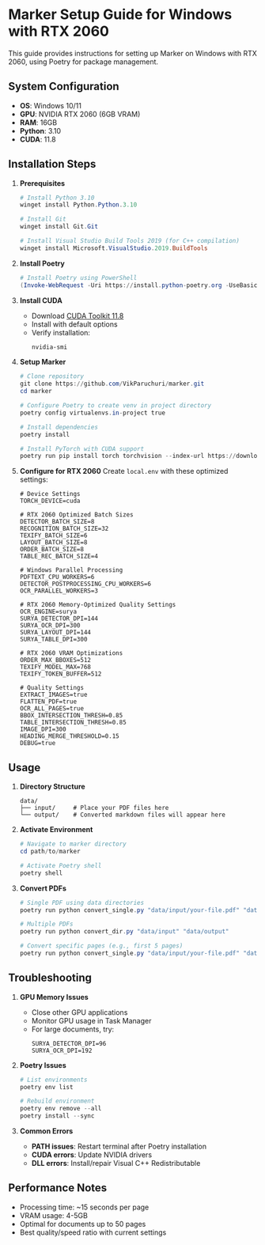 # Marker Setup Guide for Windows with RTX 2060

This guide provides instructions for setting up Marker on Windows with RTX 2060, using Poetry for package management.

## System Configuration

- **OS**: Windows 10/11
- **GPU**: NVIDIA RTX 2060 (6GB VRAM)
- **RAM**: 16GB
- **Python**: 3.10
- **CUDA**: 11.8

## Installation Steps

1. **Prerequisites**
   ```powershell
   # Install Python 3.10
   winget install Python.Python.3.10

   # Install Git
   winget install Git.Git

   # Install Visual Studio Build Tools 2019 (for C++ compilation)
   winget install Microsoft.VisualStudio.2019.BuildTools
   ```

2. **Install Poetry**
   ```powershell
   # Install Poetry using PowerShell
   (Invoke-WebRequest -Uri https://install.python-poetry.org -UseBasicParsing).Content | python -
   ```

3. **Install CUDA**
   - Download [CUDA Toolkit 11.8](https://developer.nvidia.com/cuda-11-8-0-download-archive)
   - Install with default options
   - Verify installation:
     ```powershell
     nvidia-smi
     ```

4. **Setup Marker**
   ```powershell
   # Clone repository
   git clone https://github.com/VikParuchuri/marker.git
   cd marker

   # Configure Poetry to create venv in project directory
   poetry config virtualenvs.in-project true

   # Install dependencies
   poetry install

   # Install PyTorch with CUDA support
   poetry run pip install torch torchvision --index-url https://download.pytorch.org/whl/cu118
   ```

5. **Configure for RTX 2060**
   Create `local.env` with these optimized settings:
   ```shell
   # Device Settings
   TORCH_DEVICE=cuda

   # RTX 2060 Optimized Batch Sizes
   DETECTOR_BATCH_SIZE=8
   RECOGNITION_BATCH_SIZE=32
   TEXIFY_BATCH_SIZE=6
   LAYOUT_BATCH_SIZE=8
   ORDER_BATCH_SIZE=8
   TABLE_REC_BATCH_SIZE=4

   # Windows Parallel Processing
   PDFTEXT_CPU_WORKERS=6
   DETECTOR_POSTPROCESSING_CPU_WORKERS=6
   OCR_PARALLEL_WORKERS=3

   # RTX 2060 Memory-Optimized Quality Settings
   OCR_ENGINE=surya
   SURYA_DETECTOR_DPI=144
   SURYA_OCR_DPI=300
   SURYA_LAYOUT_DPI=144
   SURYA_TABLE_DPI=300

   # RTX 2060 VRAM Optimizations
   ORDER_MAX_BBOXES=512
   TEXIFY_MODEL_MAX=768
   TEXIFY_TOKEN_BUFFER=512

   # Quality Settings
   EXTRACT_IMAGES=true
   FLATTEN_PDF=true
   OCR_ALL_PAGES=true
   BBOX_INTERSECTION_THRESH=0.85
   TABLE_INTERSECTION_THRESH=0.85
   IMAGE_DPI=300
   HEADING_MERGE_THRESHOLD=0.15
   DEBUG=true
   ```

## Usage

1. **Directory Structure**
   ```
   data/
   ├── input/     # Place your PDF files here
   └── output/    # Converted markdown files will appear here
   ```

2. **Activate Environment**
   ```powershell
   # Navigate to marker directory
   cd path/to/marker

   # Activate Poetry shell
   poetry shell
   ```

3. **Convert PDFs**
   ```powershell
   # Single PDF using data directories
   poetry run python convert_single.py "data/input/your-file.pdf" "data/output/your-file.md"

   # Multiple PDFs
   poetry run python convert_dir.py "data/input" "data/output"

   # Convert specific pages (e.g., first 5 pages)
   poetry run python convert_single.py "data/input/your-file.pdf" "data/output/your-file.md" --max_pages 5
   ```

## Troubleshooting

1. **GPU Memory Issues**
   - Close other GPU applications
   - Monitor GPU usage in Task Manager
   - For large documents, try:
     ```shell
     SURYA_DETECTOR_DPI=96
     SURYA_OCR_DPI=192
     ```

2. **Poetry Issues**
   ```powershell
   # List environments
   poetry env list

   # Rebuild environment
   poetry env remove --all
   poetry install --sync
   ```

3. **Common Errors**
   - **PATH issues**: Restart terminal after Poetry installation
   - **CUDA errors**: Update NVIDIA drivers
   - **DLL errors**: Install/repair Visual C++ Redistributable

## Performance Notes

- Processing time: ~15 seconds per page
- VRAM usage: 4-5GB
- Optimal for documents up to 50 pages
- Best quality/speed ratio with current settings
